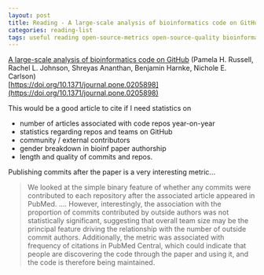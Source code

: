```yaml
---
layout: post
title: Reading - A large-scale analysis of bioinformatics code on GitHub
categories: reading-list
tags: useful reading open-source-metrics open-source-quality bioinformatics github
---
```

[A large-scale analysis of bioinformatics code on GitHub](https://journals.plos.org/plosone/article?id=10.1371/journal.pone.0205898) (Pamela H. Russell, Rachel L. Johnson, Shreyas Ananthan, Benjamin Harnke, Nichole E. Carlson)  
[https://doi.org/10.1371/journal.pone.0205898](https://doi.org/10.1371/journal.pone.0205898)

This would be a good article to cite if I need statistics on
- number of articles associated with code repos year-on-year
- statistics regarding repos and teams on GitHub
- community / external contributors
- gender breakdown in bioinf paper authorship
- length and quality of commits and repos.

Publishing commits after the paper is a very interesting metric...

>We looked at the simple binary feature of whether any commits were contributed to each repository after the associated article appeared in PubMed.
....
>However, interestingly, the association with the proportion of commits contributed by outside authors was not statistically significant, suggesting that overall team size may be the principal feature driving the relationship with the number of outside commit authors. Additionally, the metric was associated with frequency of citations in PubMed Central, which could indicate that people are discovering the code through the paper and using it, and the code is therefore being maintained.
